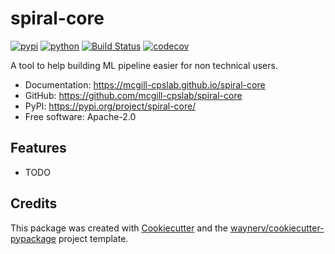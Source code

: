 # spiral-core


[![pypi](https://img.shields.io/pypi/v/spiral-core.svg)](https://pypi.org/project/spiral-core/)
[![python](https://img.shields.io/pypi/pyversions/spiral-core.svg)](https://pypi.org/project/spiral-core/)
[![Build Status](https://github.com/mcgill-cpslab/spiral-core/actions/workflows/dev.yml/badge.svg)](https://github.com/mcgill-cpslab/spiral-core/actions/workflows/dev.yml)
[![codecov](https://codecov.io/gh/mcgill-cpslab/spiral-core/branch/main/graphs/badge.svg)](https://codecov.io/github/mcgill-cpslab/spiral-core)



A tool to help building ML pipeline easier for non technical users.


* Documentation: <https://mcgill-cpslab.github.io/spiral-core>
* GitHub: <https://github.com/mcgill-cpslab/spiral-core>
* PyPI: <https://pypi.org/project/spiral-core/>
* Free software: Apache-2.0


## Features

* TODO

## Credits

This package was created with [Cookiecutter](https://github.com/audreyr/cookiecutter) and the [waynerv/cookiecutter-pypackage](https://github.com/waynerv/cookiecutter-pypackage) project template.
